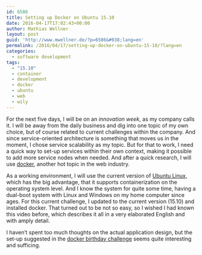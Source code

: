 ```yaml
---
id: 6586
title: Setting up Docker on Ubuntu 15.10
date: 2016-04-17T17:02:43+00:00
author: Mathias Wellner
layout: post
guid: 'http://www.mwellner.de/?p=6586&#038;lang=en'
permalink: /2016/04/17/setting-up-docker-on-ubuntu-15-10/?lang=en
categories:
  - software development
tags:
  - "15.10"
  - container
  - development
  - docker
  - ubuntu
  - web
  - wily
---
```

For the next five days, I will be on an _innovation week_, as my company calls it. I will be away from the daily business and dig into one topic of my own choice, but of course related to current challenges within the company. And since service-oriented architecture is something that moves us in the moment, I chose service scalability as my topic. But for that to work, I need a quick way to set-up services within their own context, making it possible to add more service nodes when needed. And after a quick research, I will use <a href="https://www.docker.com/" title="Docker" target="_blank">docker</a>, another hot topic in the web industry. 

As a working environment, I will use the current version of <a href="http://www.ubuntu.com/" title="Ubuntu" target="_blank">Ubuntu Linux</a>, which has the big advantage, that it supports containerization on the operating system level. And I know the system for quite some time, having a dual-boot system with Linux and Windows on my home computer since ages. For this current challenge, I updated to the current version (15.10) and installed docker. That turned out to be not so easy, so I wished I had known this video before, which describes it all in a very elaborated English and with amply detail. 



I haven&#8217;t spent too much thoughts on the actual application design, but the set-up suggested in the <a href="https://github.com/docker/docker-birthday-3#challenge" title="GitHub - docker birthday challenge" target="_blank">docker birthday challenge</a> seems quite interesting and sufficing.